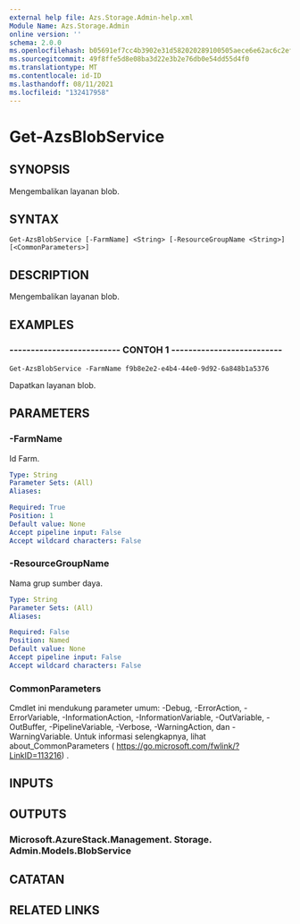 ```yaml
---
external help file: Azs.Storage.Admin-help.xml
Module Name: Azs.Storage.Admin
online version: ''
schema: 2.0.0
ms.openlocfilehash: b05691ef7cc4b3902e31d582020289100505aece6e62ac6c2efb812684e39ea7
ms.sourcegitcommit: 49f8ffe5d8e08ba3d22e3b2e76db0e54dd55d4f0
ms.translationtype: MT
ms.contentlocale: id-ID
ms.lasthandoff: 08/11/2021
ms.locfileid: "132417958"
---
```

# Get-AzsBlobService

## SYNOPSIS
Mengembalikan layanan blob.

## SYNTAX

```
Get-AzsBlobService [-FarmName] <String> [-ResourceGroupName <String>] [<CommonParameters>]
```

## DESCRIPTION
Mengembalikan layanan blob.

## EXAMPLES

### -------------------------- CONTOH 1 --------------------------
```
Get-AzsBlobService -FarmName f9b8e2e2-e4b4-44e0-9d92-6a848b1a5376
```

Dapatkan layanan blob.

## PARAMETERS

### -FarmName
Id Farm.

```yaml
Type: String
Parameter Sets: (All)
Aliases: 

Required: True
Position: 1
Default value: None
Accept pipeline input: False
Accept wildcard characters: False
```

### -ResourceGroupName
Nama grup sumber daya.

```yaml
Type: String
Parameter Sets: (All)
Aliases: 

Required: False
Position: Named
Default value: None
Accept pipeline input: False
Accept wildcard characters: False
```

### CommonParameters
Cmdlet ini mendukung parameter umum: -Debug, -ErrorAction, -ErrorVariable, -InformationAction, -InformationVariable, -OutVariable, -OutBuffer, -PipelineVariable, -Verbose, -WarningAction, dan -WarningVariable. Untuk informasi selengkapnya, lihat about_CommonParameters ( https://go.microsoft.com/fwlink/?LinkID=113216) .

## INPUTS

## OUTPUTS

### Microsoft.AzureStack.Management. Storage. Admin.Models.BlobService

## CATATAN

## RELATED LINKS

